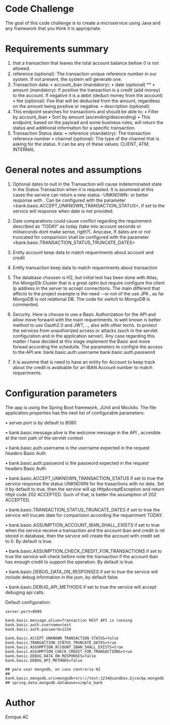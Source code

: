 
# Code Challenge 
The goal of this code challenge is to create a microservice using Java and any framework
that you think it is appropriate.

# Requirements summary
1) that a transaction that leaves the total account balance bellow 0 is not allowed.
2) reference (optional): The transaction unique reference number in our system. If not present, the system will generate one.
3) Transaction data:
    • account_iban (mandatory):
    • date (optional) **
    • amount (mandatory): If positive the transaction is a credit (add money) to the account. If negative it is a debit (deduct money from the account)
    • fee (optional): Fee that will be deducted from the amount, regardless on the
amount being positive or negative.
    • description (optional):
4) This endpoint searches for transactions and should be able to:
    • Filter by account_iban
    • Sort by amount (ascending/descending)
    • This endpoint, based on the payload and some business rules, will return the status and
additional information for a specific transaction.
5) Transaction Status data:
    • reference (mandatory): The transaction reference number
    • channel (optional): The type of the channel that is asking for the status. It can
be any of these values: CLIENT, ATM, INTERNAL

# General notes and assumptions
1) Optional dates to null in the Transaction will cause indeterminated state in the Status Transaction when it is requested. It is asummed at this cases the service can return a new status -UNKNOWN- or better response with <BadRequestException>. 
Can be configured with the parameter <bank.basic.ACCEPT_UNKNOWN_TRANSACTION_STATUS>, if set to <true> the service will response when date is not provided.

2) Date comparations could cause conflict regarding the requirement described as 'TODAY' as today (take into account seconds or miliseconds dont make sense, rigth?). Anycase, If dates are or not truncated for comparision shall be configured with the parameter <bank.basic.TRANSACTION_STATUS_TRUNCATE_DATES>

3) Entity account keep data to match requeriments about account and credit

4) Entity transaction keep data to match requeriments about transaction

5) The database choosen is H2, but initial test has been done with Atlas, the MongoDb Cluster that is a great optin but require configure the client Ip address in the server to accept connections. 
The main different that affects to the project example is the need --or not of the use JPA , as far MongoDB is not relational DB. The code for switch to MongoDB is commented.

6) Security. Here is choose to use a Basic Authorization for the API and allow move forward with the main requeriments. Is well known is better method to use Oauth2.0 and JWT, .., also with other techs. to protect the services from unauthorized access or  attacks (such in the servlet configuration and in the application server).  Any case regarding this matter I have decided at this stage implement the Basic and move forwad according the schedulle.
The parameters to configre the access to the API are:
    bank.basic.auth.username
    bank.basic.auth.password

7) It is asumme that is need to have an entity for Account to keep track about the credit is avaibable for an IBAN Account number to match requeriments.


# Configuration parameters
The app is using the Spring Boot framework, JUnit and Mockito. The file application.properties has the next list of configurable parameters:

• server.port is by default to 8080

• bank.basic.message.alive is the welcome message in the API , accesible at the root path of the servlet context

• bank.basic.auth.username is the username expected in the request headers Basic Auth

• bank.basic.auth.password is the password expected in the request headers Basic Auth

• bank.basic.ACCEPT_UNKNOWN_TRANSACTION_STATUS if set to true the service response the status UNKNOWN for the trasactions with no date. Set it by default to true, then the service will up HttpAcceptException and return httpt code 202 ACCEPTED. Such of that, is better the assumption of 202 ACCEPTED.

• bank.basic.TRANSACTION_STATUS_TRUNCATE_DATES if set to true the service will trucate date for comparision according the requeriment TODAY.

• bank.basic.ASSUMPTION_ACCOUNT_IBAN_SHALL_EXISTS if set to true when the service receive a transaction and the account iban and credit is nit stored in database, then the service will create the account with credit set to 0. By default is true.

• bank.basic.ASSUMPTION_CHECK_CREDIT_FOR_TRANSACTIONS if set to true the service will check before note the transaction if the account iban has enough credit to support the operation. By default is true.

• bank.basic.DEBUG_DATA_ON_RESPONSES if set to true the service will include debug information in the json, by default false.

• bank.basic.DEBUG_API_METHODS if set to true the service will accept debuging api calls.

Default configuration:

    server.port=8080

    bank.basic.message.alive=Transaction REST API is running
    bank.basic.auth.username=test
    bank.basic.auth.password=1234

    bank.basic.ACCEPT_UNKNOWN_TRANSACTION_STATUS=false
    bank.basic.TRANSACTION_STATUS_TRUNCATE_DATES=true
    bank.basic.ASSUMPTION_ACCOUNT_IBAN_SHALL_EXISTS=true
    bank.basic.ASSUMPTION_CHECK_CREDIT_FOR_TRANSACTIONS=true
    bank.basic.DEBUG_DATA_ON_RESPONSES=false
    bank.basic.DEBUG_API_METHODS=false

    ## para usar mongodb, en caso contrario H2
    ## bank.basic.mongodb.uri=mongodb+srv://test:1234@sandbox.bjcecbp.mongodb.net/simple_bank
    ## spring.data.mongodb.database=simple_bank

# Author
Enrique AC
